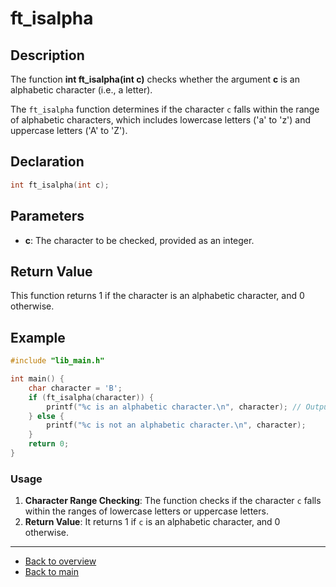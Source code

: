 # ft_isalpha

## Description

The function **int ft_isalpha(int c)** checks whether the argument **c** is an alphabetic character (i.e., a letter).

The `ft_isalpha` function determines if the character `c` falls within the range of alphabetic characters, which includes lowercase letters ('a' to 'z') and uppercase letters ('A' to 'Z').

## Declaration
```c
int ft_isalpha(int c);
```
## Parameters

- **c**: The character to be checked, provided as an integer.

## Return Value

This function returns 1 if the character is an alphabetic character, and 0 otherwise.

## Example
```c
#include "lib_main.h"

int main() {
    char character = 'B';
    if (ft_isalpha(character)) {
        printf("%c is an alphabetic character.\n", character); // Output will be "B is an alphabetic character."
    } else {
        printf("%c is not an alphabetic character.\n", character);
    }
    return 0;
}
```
### Usage

1. **Character Range Checking**: The function checks if the character `c` falls within the ranges of lowercase letters or uppercase letters.
2. **Return Value**: It returns 1 if `c` is an alphabetic character, and 0 otherwise.

---

- [Back to overview](../Overview_about_function.md)
- [Back to main](/)
